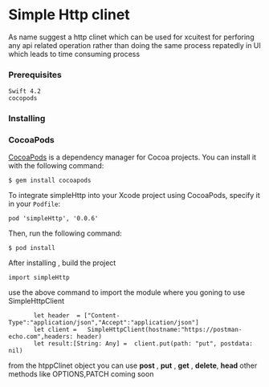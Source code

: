# Simple Http clinet

As name suggest a http clinet which can be used for xcuitest for perforing any api related operation
rather than doing the same process repatedly in UI which leads to time consuming process


### Prerequisites

```
Swift 4.2
cocopods
```

### Installing

### CocoaPods

[CocoaPods](http://cocoapods.org) is a dependency manager for Cocoa projects. You can install it with the following command:

```
$ gem install cocoapods
```

To integrate simpleHttp into your Xcode project using CocoaPods, specify it in your `Podfile`:


```
pod 'simpleHttp', '0.0.6'
```

Then, run the following command:

```
$ pod install
```

After installing , build the project

```
import simpleHttp
```
 use the above command to import the module where you goning to use SimpleHttpClient
 
 ```
        let header  = ["Content-Type":"application/json","Accept":"application/json"]
        let client =   SimpleHttpClient(hostname:"https://postman-echo.com",headers: header)
        let result:[String: Any] =  client.put(path: "put", postdata: nil)
 ```
 
 from the htppClinet object you can use **post** , **put** , **get** , **delete**, **head**
other methods  like OPTIONS,PATCH coming soon
 
